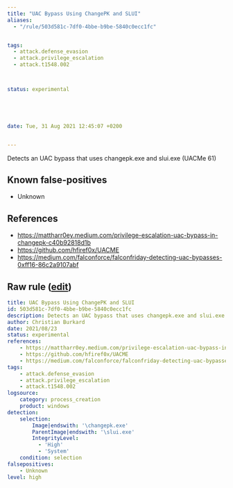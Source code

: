 ```yaml
---
title: "UAC Bypass Using ChangePK and SLUI"
aliases:
  - "/rule/503d581c-7df0-4bbe-b9be-5840c0ecc1fc"


tags:
  - attack.defense_evasion
  - attack.privilege_escalation
  - attack.t1548.002



status: experimental





date: Tue, 31 Aug 2021 12:45:07 +0200


---
```


Detects an UAC bypass that uses changepk.exe and slui.exe (UACMe 61)

<!--more-->


## Known false-positives

* Unknown



## References

* https://mattharr0ey.medium.com/privilege-escalation-uac-bypass-in-changepk-c40b92818d1b
* https://github.com/hfiref0x/UACME
* https://medium.com/falconforce/falconfriday-detecting-uac-bypasses-0xff16-86c2a9107abf


## Raw rule ([edit](https://github.com/SigmaHQ/sigma/edit/master/rules/windows/process_creation/proc_creation_win_uac_bypass_changepk_slui.yml))
```yaml
title: UAC Bypass Using ChangePK and SLUI
id: 503d581c-7df0-4bbe-b9be-5840c0ecc1fc
description: Detects an UAC bypass that uses changepk.exe and slui.exe (UACMe 61)
author: Christian Burkard
date: 2021/08/23
status: experimental
references:
    - https://mattharr0ey.medium.com/privilege-escalation-uac-bypass-in-changepk-c40b92818d1b
    - https://github.com/hfiref0x/UACME
    - https://medium.com/falconforce/falconfriday-detecting-uac-bypasses-0xff16-86c2a9107abf
tags:
    - attack.defense_evasion
    - attack.privilege_escalation
    - attack.t1548.002
logsource:
    category: process_creation
    product: windows
detection:
    selection:
        Image|endswith: '\changepk.exe'
        ParentImage|endswith: '\slui.exe'
        IntegrityLevel:
          - 'High'
          - 'System'
    condition: selection
falsepositives:
    - Unknown
level: high

```

